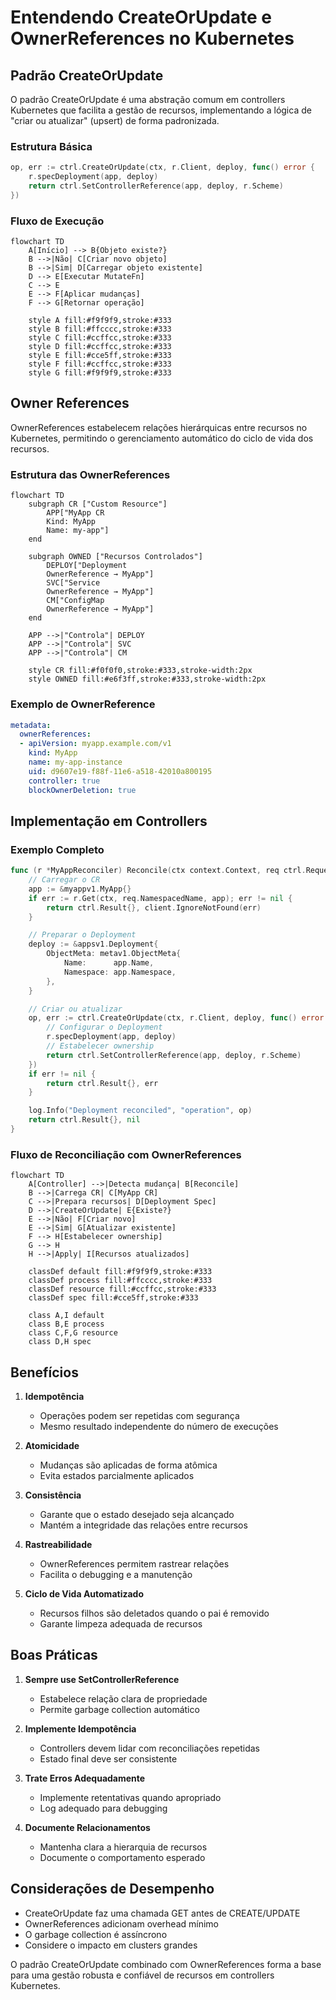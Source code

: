 # Entendendo CreateOrUpdate e OwnerReferences no Kubernetes

## Padrão CreateOrUpdate

O padrão CreateOrUpdate é uma abstração comum em controllers Kubernetes que facilita a gestão de recursos, implementando a lógica de "criar ou atualizar" (upsert) de forma padronizada.

### Estrutura Básica

```go
op, err := ctrl.CreateOrUpdate(ctx, r.Client, deploy, func() error {
    r.specDeployment(app, deploy)
    return ctrl.SetControllerReference(app, deploy, r.Scheme)
})
```

### Fluxo de Execução

```mermaid
flowchart TD
    A[Início] --> B{Objeto existe?}
    B -->|Não| C[Criar novo objeto]
    B -->|Sim| D[Carregar objeto existente]
    D --> E[Executar MutateFn]
    C --> E
    E --> F[Aplicar mudanças]
    F --> G[Retornar operação]

    style A fill:#f9f9f9,stroke:#333
    style B fill:#ffcccc,stroke:#333
    style C fill:#ccffcc,stroke:#333
    style D fill:#ccffcc,stroke:#333
    style E fill:#cce5ff,stroke:#333
    style F fill:#ccffcc,stroke:#333
    style G fill:#f9f9f9,stroke:#333
```

## Owner References

OwnerReferences estabelecem relações hierárquicas entre recursos no Kubernetes, permitindo o gerenciamento automático do ciclo de vida dos recursos.

### Estrutura das OwnerReferences

```mermaid
flowchart TD
    subgraph CR ["Custom Resource"]
        APP["MyApp CR
        Kind: MyApp
        Name: my-app"]
    end
    
    subgraph OWNED ["Recursos Controlados"]
        DEPLOY["Deployment
        OwnerReference → MyApp"]
        SVC["Service
        OwnerReference → MyApp"]
        CM["ConfigMap
        OwnerReference → MyApp"]
    end
    
    APP -->|"Controla"| DEPLOY
    APP -->|"Controla"| SVC
    APP -->|"Controla"| CM
    
    style CR fill:#f0f0f0,stroke:#333,stroke-width:2px
    style OWNED fill:#e6f3ff,stroke:#333,stroke-width:2px
```

### Exemplo de OwnerReference

```yaml
metadata:
  ownerReferences:
  - apiVersion: myapp.example.com/v1
    kind: MyApp
    name: my-app-instance
    uid: d9607e19-f88f-11e6-a518-42010a800195
    controller: true
    blockOwnerDeletion: true
```

## Implementação em Controllers

### Exemplo Completo

```go
func (r *MyAppReconciler) Reconcile(ctx context.Context, req ctrl.Request) (ctrl.Result, error) {
    // Carregar o CR
    app := &myappv1.MyApp{}
    if err := r.Get(ctx, req.NamespacedName, app); err != nil {
        return ctrl.Result{}, client.IgnoreNotFound(err)
    }

    // Preparar o Deployment
    deploy := &appsv1.Deployment{
        ObjectMeta: metav1.ObjectMeta{
            Name:      app.Name,
            Namespace: app.Namespace,
        },
    }

    // Criar ou atualizar
    op, err := ctrl.CreateOrUpdate(ctx, r.Client, deploy, func() error {
        // Configurar o Deployment
        r.specDeployment(app, deploy)
        // Estabelecer ownership
        return ctrl.SetControllerReference(app, deploy, r.Scheme)
    })
    if err != nil {
        return ctrl.Result{}, err
    }

    log.Info("Deployment reconciled", "operation", op)
    return ctrl.Result{}, nil
}
```

### Fluxo de Reconciliação com OwnerReferences

```mermaid
flowchart TD
    A[Controller] -->|Detecta mudança| B[Reconcile]
    B -->|Carrega CR| C[MyApp CR]
    C -->|Prepara recursos| D[Deployment Spec]
    D -->|CreateOrUpdate| E{Existe?}
    E -->|Não| F[Criar novo]
    E -->|Sim| G[Atualizar existente]
    F --> H[Estabelecer ownership]
    G --> H
    H -->|Apply| I[Recursos atualizados]
    
    classDef default fill:#f9f9f9,stroke:#333
    classDef process fill:#ffcccc,stroke:#333
    classDef resource fill:#ccffcc,stroke:#333
    classDef spec fill:#cce5ff,stroke:#333
    
    class A,I default
    class B,E process
    class C,F,G resource
    class D,H spec
```

## Benefícios

1. **Idempotência**
   - Operações podem ser repetidas com segurança
   - Mesmo resultado independente do número de execuções

2. **Atomicidade**
   - Mudanças são aplicadas de forma atômica
   - Evita estados parcialmente aplicados

3. **Consistência**
   - Garante que o estado desejado seja alcançado
   - Mantém a integridade das relações entre recursos

4. **Rastreabilidade**
   - OwnerReferences permitem rastrear relações
   - Facilita o debugging e a manutenção

5. **Ciclo de Vida Automatizado**
   - Recursos filhos são deletados quando o pai é removido
   - Garante limpeza adequada de recursos

## Boas Práticas

1. **Sempre use SetControllerReference**
   - Estabelece relação clara de propriedade
   - Permite garbage collection automático

2. **Implemente Idempotência**
   - Controllers devem lidar com reconciliações repetidas
   - Estado final deve ser consistente

3. **Trate Erros Adequadamente**
   - Implemente retentativas quando apropriado
   - Log adequado para debugging

4. **Documente Relacionamentos**
   - Mantenha clara a hierarquia de recursos
   - Documente o comportamento esperado

## Considerações de Desempenho

- CreateOrUpdate faz uma chamada GET antes de CREATE/UPDATE
- OwnerReferences adicionam overhead mínimo
- O garbage collection é assíncrono
- Considere o impacto em clusters grandes

O padrão CreateOrUpdate combinado com OwnerReferences forma a base para uma gestão robusta e confiável de recursos em controllers Kubernetes.

